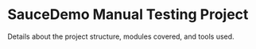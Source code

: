 # SauceDemo Manual Testing Project

Details about the project structure, modules covered, and tools used.